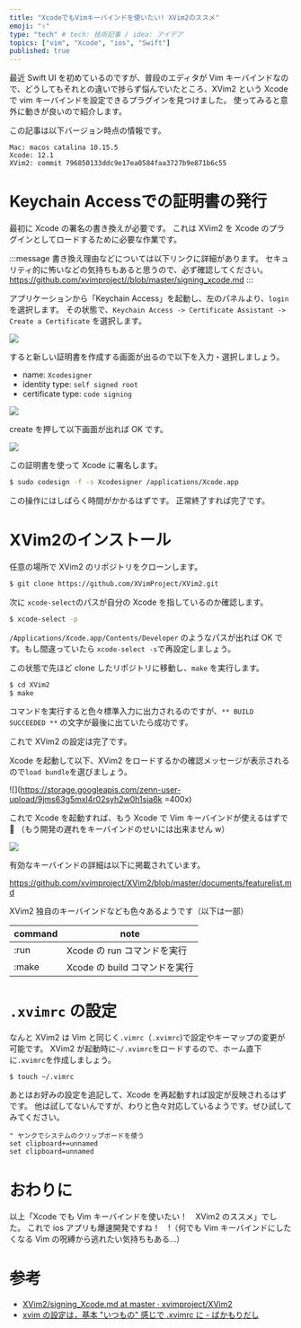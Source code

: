 ```yaml
---
title: "XcodeでもVimキーバインドを使いたい! XVim2のススメ"
emoji: "✌"
type: "tech" # tech: 技術記事 / idea: アイデア
topics: ["vim", "Xcode", "ios", "Swift"]
published: true
---
```


最近 Swift UI を初めているのですが、普段のエディタが Vim キーバインドなので、どうしてもそれとの違いで捗らず悩んでいたところ、XVim2 という Xcode で vim キーバインドを設定できるプラグインを見つけました。
使ってみると意外に動きが良いので紹介します。

この記事は以下バージョン時点の情報です。

```
Mac: macos catalina 10.15.5
Xcode: 12.1
XVim2: commit 796850133ddc9e17ea0584faa3727b9e871b6c55
```

# Keychain Accessでの証明書の発行

最初に Xcode の署名の書き換えが必要です。
これは XVim2 を Xcode のプラグインとしてロードするために必要な作業です。

:::message
書き換え理由などについては以下リンクに詳細があります。
セキュリティ的に怖いなどの気持ちもあると思うので、必ず確認してください。
https://github.com/xvimproject//blob/master/signing_xcode.md
:::

アプリケーションから「Keychain Access」を起動し、左のパネルより、`login`を選択します。
その状態で、`Keychain Access -> Certificate Assistant -> Create a Certificate` を選択します。

![](https://storage.googleapis.com/zenn-user-upload/f3ueav4p7mhqmke9ju02vjsh6nkh)

すると新しい証明書を作成する画面が出るので以下を入力・選択しましょう。

- name: `Xcodesigner`
- identity type: `self signed root`
- certificate type: `code signing`

![](https://storage.googleapis.com/zenn-user-upload/4woaf3t3f5baydjh73b4abtqjq6b)

create を押して以下画面が出れば OK です。

![](https://storage.googleapis.com/zenn-user-upload/jfl0fjgv1koprontybgin40eqlzj)

この証明書を使って Xcode に署名します。

```bash
$ sudo codesign -f -s Xcodesigner /applications/Xcode.app
```

この操作にはしばらく時間がかかるはずです。
正常終了すれば完了です。

# XVim2のインストール

任意の場所で XVim2 のリポジトリをクローンします。

```bash
$ git clone https://github.com/XVimProject/XVim2.git
```

次に `xcode-select`のパスが自分の Xcode を指しているのか確認します。

```bash
$ xcode-select -p
```

`/Applications/Xcode.app/Contents/Developer` のようなパスが出れば OK です。もし間違っていたら `xcode-select -s`で再設定しましょう。

この状態で先ほど clone したリポジトリに移動し、`make` を実行します。

```bash
$ cd XVim2
$ make
```

コマンドを実行すると色々標準入力に出力されるのですが、`** BUILD SUCCEEDED **` の文字が最後に出ていたら成功です。



これで XVim2 の設定は完了です。

Xcode を起動して以下、XVim2 をロードするかの確認メッセージが表示されるので`load bundle`を選びましょう。

![](https://storage.googleapis.com/zenn-user-upload/9jms63g5mxl4r02syh2w0h1sja6k =400x)

これで Xcode を起動すれば、もう Xcode で Vim キーバインドが使えるはずで🎉
（もう開発の遅れをキーバインドのせいには出来ません w）

![](https://storage.googleapis.com/zenn-user-upload/k3r240fm8dn27kb70q0uwfd8j15w)

有効なキーバインドの詳細は以下に掲載されています。

https://github.com/xvimproject/XVim2/blob/master/documents/featurelist.md

XVim2 独自のキーバインドなども色々あるようです（以下は一部）

 command   | note
-----------|-----
  :run          | Xcode の run コマンドを実行
  :make         | Xcode の build コマンドを実行

# `.xvimrc` の設定

なんと XVim2 は Vim と同じく`.vimrc`（`.xvimrc`)で設定やキーマップの変更が可能です。
XVim2 が起動時に`~/.xvimrc`をロードするので、ホーム直下に`.xvimrc`を作成しましょう。

```
$ touch ~/.vimrc
```

あとはお好みの設定を追記して、Xcode を再起動すれば設定が反映されるはずです。
他は試してないんですが、わりと色々対応しているようです。ぜひ試してみてください。

```vimc:.xvimrc
" ヤンクでシステムのクリップボードを使う
set clipboard+=unnamed
set clipboard=unnamed
```


# おわりに
以上「Xcode でも Vim キーバインドを使いたい！　XVim2 のススメ」でした。
これで ios アプリも爆速開発ですね！　!（何でも Vim キーバインドにしたくなる Vim の呪縛から逃れたい気持ちもある…）

# 参考

- [XVim2/signing_Xcode.md at master · xvimproject/XVim2](https://github.com/xvimproject/XVim2/blob/master/signing_Xcode.md)
- [xvim の設定は，基本 "いつもの" 感じで .xvimrc に - ばかもりだし](https://baqamore.hatenablog.com/entry/2015/02/08/091658)
